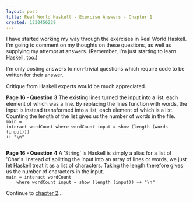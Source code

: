 ```yaml
--- 
layout: post
title: Real World Haskell - Exercise Answers - Chapter 1
created: 1230456229
---
```

I have started working my way through the exercises in Real World Haskell.  I'm going to comment on my thoughts on these questions, as well as supplying my attempt at answers.  (Remember, I'm just starting to learn Haskell, too.)  

I'm only posting answers to non-trivial questions which require code to be written for their answer.

Critique from Haskell experts would be much appreciated.

<strong>Page 16 - Question 3</strong>
The existing lines turned the input into a list, each element of which was a line.  By replacing the lines function with words, the input is instead transformed into a list, each element of which is a list.  Counting the length of the list gives us the number of words in the file.
<code type="haskell">
main = interact wordCount
    where wordCount input = show (length (words (input))) ++ "\n"


</code>
<strong>Page 16 - Question 4</strong>
A 'String' is Haskell is simply a alias for a list of 'Char's.  Instead of splitting the input into an array of lines or words, we just let Haskell treat it as a list of characters.  Taking the length therefore gives us the number of characters in the input.
<code type="haskell">
main = interact wordCount
    where wordCount input = show (length (input)) ++ "\n"


</code>
Continue to <a href='http://www.finalcog.com/real-world-haskell-exercise-answers-chapter-2'>chapter 2</a>...
